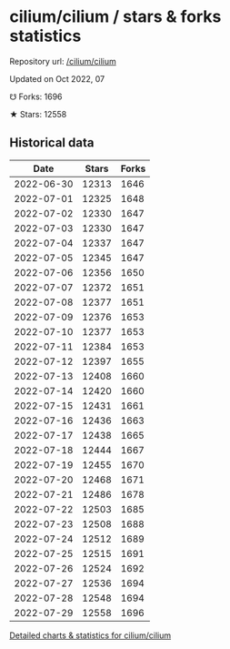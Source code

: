 # cilium/cilium / stars & forks statistics

Repository url: [/cilium/cilium](https://github.com/cilium/cilium)

Updated on Oct 2022, 07

☋ Forks: 1696

★ Stars: 12558

## Historical data
| Date | Stars | Forks |
|------|-------|-------|
| 2022-06-30 | 12313 | 1646 | 
| 2022-07-01 | 12325 | 1648 | 
| 2022-07-02 | 12330 | 1647 | 
| 2022-07-03 | 12330 | 1647 | 
| 2022-07-04 | 12337 | 1647 | 
| 2022-07-05 | 12345 | 1647 | 
| 2022-07-06 | 12356 | 1650 | 
| 2022-07-07 | 12372 | 1651 | 
| 2022-07-08 | 12377 | 1651 | 
| 2022-07-09 | 12376 | 1653 | 
| 2022-07-10 | 12377 | 1653 | 
| 2022-07-11 | 12384 | 1653 | 
| 2022-07-12 | 12397 | 1655 | 
| 2022-07-13 | 12408 | 1660 | 
| 2022-07-14 | 12420 | 1660 | 
| 2022-07-15 | 12431 | 1661 | 
| 2022-07-16 | 12436 | 1663 | 
| 2022-07-17 | 12438 | 1665 | 
| 2022-07-18 | 12444 | 1667 | 
| 2022-07-19 | 12455 | 1670 | 
| 2022-07-20 | 12468 | 1671 | 
| 2022-07-21 | 12486 | 1678 | 
| 2022-07-22 | 12503 | 1685 | 
| 2022-07-23 | 12508 | 1688 | 
| 2022-07-24 | 12512 | 1689 | 
| 2022-07-25 | 12515 | 1691 | 
| 2022-07-26 | 12524 | 1692 | 
| 2022-07-27 | 12536 | 1694 | 
| 2022-07-28 | 12548 | 1694 | 
| 2022-07-29 | 12558 | 1696 | 


[Detailed charts & statistics for cilium/cilium](https://reviewgithub.com/rep/cilium/cilium)
